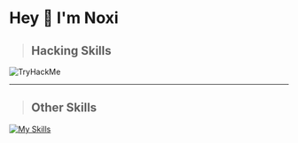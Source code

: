 # Hey 👋 I'm Noxi



> ## Hacking Skills 

<img src="https://tryhackme-badges.s3.amazonaws.com/Noxi395.png" alt="TryHackMe">

________________________________________________________________________________________________


> ## Other Skills 

[![My Skills](https://skillicons.dev/icons?i=kali)](https://skillicons.dev)


<!---
Noxi94/Noxi94 is a ✨ special ✨ repository because its `README.md` (this file) appears on your GitHub profile.
You can click the Preview link to take a look at your changes.
--->
